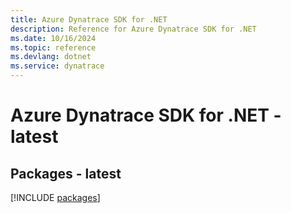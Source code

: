 ```yaml
---
title: Azure Dynatrace SDK for .NET
description: Reference for Azure Dynatrace SDK for .NET
ms.date: 10/16/2024
ms.topic: reference
ms.devlang: dotnet
ms.service: dynatrace
---
```

# Azure Dynatrace SDK for .NET - latest
## Packages - latest
[!INCLUDE [packages](dynatrace-index.md)]